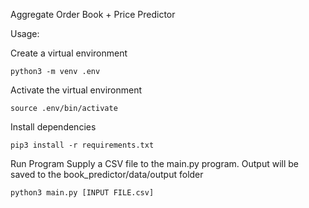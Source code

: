 Aggregate Order Book + Price Predictor

Usage: 

Create a virtual environment
```
python3 -m venv .env
```

Activate the virtual environment
```
source .env/bin/activate
```

Install dependencies
```
pip3 install -r requirements.txt
```

Run Program
Supply a CSV file to the main.py program. Output will be saved to the book_predictor/data/output folder

```
python3 main.py [INPUT FILE.csv]
```
